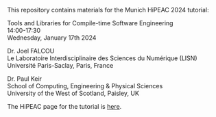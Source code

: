 This repository contains materials for the Munich HiPEAC 2024 tutorial:

Tools and Libraries for Compile-time Software Engineering  
14:00-17:30  
Wednesday, January 17th 2024

Dr. Joel FALCOU  
Le Laboratoire Interdisciplinaire des Sciences du Numérique (LISN)  
Université Paris-Saclay, Paris, France

Dr. Paul Keir  
School of Computing, Engineering & Physical Sciences  
University of the West of Scotland, Paisley, UK

The HiPEAC page for the tutorial is
[here](https://www.hipeac.net/2024/munich/#/program/sessions/8094).
